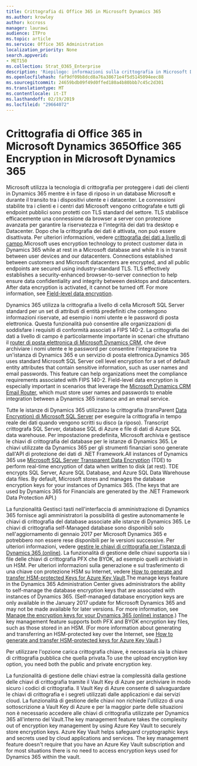```yaml
---
title: Crittografia di Office 365 in Microsoft Dynamics 365
ms.author: krowley
author: kccross
manager: laurawi
audience: ITPro
ms.topic: article
ms.service: Office 365 Administration
localization_priority: None
search.appverid:
- MET150
ms.collection: Strat_O365_Enterprise
description: 'Riepilogo: informazioni sulla crittografia in Microsoft Dynamics 365.'
ms.openlocfilehash: faf9df09b8dcd8a76a38671e4f5d5145094eec88
ms.sourcegitcommit: 24659bdb09f49d0ffed180a4b80bbb7c45c2d301
ms.translationtype: MT
ms.contentlocale: it-IT
ms.lasthandoff: 02/19/2019
ms.locfileid: "29664072"
---
```

# <a name="office-365-encryption-in-microsoft-dynamics-365"></a><span data-ttu-id="bb821-103">Crittografia di Office 365 in Microsoft Dynamics 365</span><span class="sxs-lookup"><span data-stu-id="bb821-103">Office 365 Encryption in Microsoft Dynamics 365</span></span>

<span data-ttu-id="bb821-p101">Microsoft utilizza la tecnologia di crittografia per proteggere i dati dei clienti in Dynamics 365 mentre è in fase di riposo in un database Microsoft e durante il transito tra i dispositivi utente e i datacenter. Le connessioni stabilite tra i clienti e i centri dati Microsoft vengono crittografate e tutti gli endpoint pubblici sono protetti con TLS standard del settore. TLS stabilisce efficacemente una connessione da browser a server con protezione avanzata per garantire la riservatezza e l'integrità dei dati tra desktop e Datacenter. Dopo che la crittografia dei dati è attivata, non può essere disattivata. Per ulteriori informazioni, vedere [crittografia dei dati a livello di campo](https://msdn.microsoft.com/en-us/library/dn481562.aspx).</span><span class="sxs-lookup"><span data-stu-id="bb821-p101">Microsoft uses encryption technology to protect customer data in Dynamics 365 while at rest in a Microsoft database and while it is in transit between user devices and our datacenters. Connections established between customers and Microsoft datacenters are encrypted, and all public endpoints are secured using industry-standard TLS. TLS effectively establishes a security-enhanced browser-to-server connection to help ensure data confidentiality and integrity between desktops and datacenters. After data encryption is activated, it cannot be turned off. For more information, see [Field-level data encryption](https://msdn.microsoft.com/en-us/library/dn481562.aspx).</span></span>

<span data-ttu-id="bb821-p102">Dynamics 365 utilizza la crittografia a livello di cella Microsoft SQL Server standard per un set di attributi di entità predefiniti che contengono informazioni riservate, ad esempio i nomi utente e le password di posta elettronica. Questa funzionalità può consentire alle organizzazioni di soddisfare i requisiti di conformità associati a FIPS 140-2. La crittografia dei dati a livello di campo è particolarmente importante in scenari che sfruttano il [router di posta elettronica di Microsoft Dynamics CRM](https://technet.microsoft.com/en-us/library/hh699800.aspx), che deve archiviare i nomi utente e le password per consentire l'integrazione tra un'istanza di Dynamics 365 e un servizio di posta elettronica.</span><span class="sxs-lookup"><span data-stu-id="bb821-p102">Dynamics 365 uses standard Microsoft SQL Server cell level encryption for a set of default entity attributes that contain sensitive information, such as user names and email passwords. This feature can help organizations meet the compliance requirements associated with FIPS 140-2. Field-level data encryption is especially important in scenarios that leverage the [Microsoft Dynamics CRM Email Router](https://technet.microsoft.com/en-us/library/hh699800.aspx), which must store user names and passwords to enable integration between a Dynamics 365 instance and an email service.</span></span> 

<span data-ttu-id="bb821-p103">Tutte le istanze di Dynamics 365 utilizzano la crittografia (transParent [Data Encryption) di Microsoft SQL Server](https://docs.microsoft.com/sql/relational-databases/security/encryption/transparent-data-encryption?view=sql-server-2017) per eseguire la crittografia in tempo reale dei dati quando vengono scritti su disco (a riposo). Transcript crittografa SQL Server, database SQL di Azure e file di dati di Azure SQL data warehouse. Per impostazione predefinita, Microsoft archivia e gestisce le chiavi di crittografia del database per le istanze di Dynamics 365. Le chiavi utilizzate da Dynamics 365 per gli strumenti finanziari sono generate dall'API di protezione dei dati di .NET Framework.</span><span class="sxs-lookup"><span data-stu-id="bb821-p103">All instances of Dynamics 365 use [Microsoft SQL Server Transparent Data Encryption](https://docs.microsoft.com/sql/relational-databases/security/encryption/transparent-data-encryption?view=sql-server-2017) (TDE) to perform real-time encryption of data when written to disk (at rest). TDE encrypts SQL Server, Azure SQL Database, and Azure SQL Data Warehouse data files. By default, Microsoft stores and manages the database encryption keys for your instances of Dynamics 365. (The keys that are used by Dynamics 365 for Financials are generated by the .NET Framework Data Protection API.)</span></span> 

<span data-ttu-id="bb821-p104">La funzionalità Gestisci tasti nell'interfaccia di amministrazione di Dynamics 365 fornisce agli amministratori la possibilità di gestire autonomamente le chiavi di crittografia del database associate alle istanze di Dynamics 365. Le chiavi di crittografia self-Managed database sono disponibili solo nell'aggiornamento di gennaio 2017 per Microsoft Dynamics 365 e potrebbero non essere rese disponibili per le versioni successive. Per ulteriori informazioni, vedere [gestire le chiavi di crittografia per l'istanza di Dynamics 365 (online)](https://docs.microsoft.com/dynamics365/customer-engagement/admin/manage-encryption-keys-instance). La funzionalità di gestione delle chiavi supporta sia i file delle chiavi di crittografia PFX che BYOK, ad esempio quelli archiviati in un HSM. Per ulteriori informazioni sulla generazione e sul trasferimento di una chiave con protezione HSM su Internet, vedere [How to generate and transfer HSM-protected Keys for Azure Key Vault](https://docs.microsoft.com/azure/key-vault/key-vault-hsm-protected-keys).</span><span class="sxs-lookup"><span data-stu-id="bb821-p104">The manage keys feature in the Dynamics 365 Administration Center gives administrators the ability to self-manage the database encryption keys that are associated with instances of Dynamics 365. (Self-managed database encryption keys are only available in the January 2017 update for Microsoft Dynamics 365 and may not be made available for later versions. For more information, see [Manage the encryption keys for your Dynamics 365 (online) instance](https://docs.microsoft.com/dynamics365/customer-engagement/admin/manage-encryption-keys-instance).) The key management feature supports both PFX and BYOK encryption key files, such as those stored in an HSM. (For more information about generating and transferring an HSM-protected key over the Internet, see [How to generate and transfer HSM-protected keys for Azure Key Vault](https://docs.microsoft.com/azure/key-vault/key-vault-hsm-protected-keys).)</span></span> 

<span data-ttu-id="bb821-120">Per utilizzare l'opzione carica crittografia chiave, è necessaria sia la chiave di crittografia pubblica che quella privata.</span><span class="sxs-lookup"><span data-stu-id="bb821-120">To use the upload encryption key option, you need both the public and private encryption key.</span></span>

<span data-ttu-id="bb821-p105">La funzionalità di gestione delle chiavi estrae la complessità dalla gestione delle chiavi di crittografia tramite il Vault Key di Azure per archiviare in modo sicuro i codici di crittografia. Il Vault Key di Azure consente di salvaguardare le chiavi di crittografia e i segreti utilizzati dalle applicazioni e dai servizi cloud. La funzionalità di gestione delle chiavi non richiede l'utilizzo di una sottoscrizione a Vault Key di Azure e per la maggior parte delle situazioni non è necessario accedere alle chiavi di crittografia utilizzate per Dynamics 365 all'interno del Vault.</span><span class="sxs-lookup"><span data-stu-id="bb821-p105">The key management feature takes the complexity out of encryption key management by using Azure Key Vault to securely store encryption keys. Azure Key Vault helps safeguard cryptographic keys and secrets used by cloud applications and services. The key management feature doesn't require that you have an Azure Key Vault subscription and for most situations there is no need to access encryption keys used for Dynamics 365 within the vault.</span></span>
